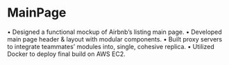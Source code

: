 # MainPage
• Designed a functional mockup of Airbnb’s listing main page.
• Developed main page header & layout with modular components.
• Built proxy servers to integrate teammates’ modules into, single, cohesive replica.
• Utilized Docker to deploy final build on AWS EC2.
